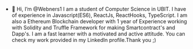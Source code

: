 - 👋 Hi, I’m @Webners1
I am a student of Computer Science in UBIT. I have of experience in Javascript(ES6), ReactJs, ReactHooks, TypeScript.
I am also a Ethereum Blockchain developer with 1 year of Experience working with Solidity and Truffle Framework for making Smartcontract's and Dapp's.
I am a fast learner with a motivated and active attitude. You can check my work provided in my LinkedIn profile.Thank you ;)

<!---
Webners1/Webners1 is a ✨ special ✨ repository because its `README.md` (this file) appears on your GitHub profile.
You can click the Preview link to take a look at your changes.
--->
